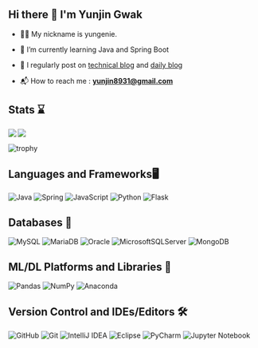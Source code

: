 ## Hi there 👋 I'm Yunjin Gwak

- 🧞‍♀️ My nickname is yungenie.

- 🌱 I’m currently learning Java and Spring Boot

- 📝 I regularly post on [technical blog](https://yungenie.tistory.com/) and [daily blog](https://blog.naver.com/happy-yunjin)

- 📬 How to reach me : **yunjin8931@gmail.com**

## Stats ⌛
<img src='https://github-readme-stats.vercel.app/api?username=yungenie&show_icons=true&theme=algolia&count_private=true&line_height=40&hide_border=true'  align="left" />
<img src='https://github-readme-stats.vercel.app/api/top-langs/?username=yungenie&theme=algolia&hide_langs_below=4&hide_border=true' align="middle" />

![trophy](https://github-profile-trophy.vercel.app/?username=yungenie&theme=radical&title=Commit,MultiLanguage,Followers,Stars,Repositories)

## Languages and Frameworks🖥️
![Java](https://img.shields.io/badge/Java-%23FA7343.svg?&style=for-the-badge&logo=Java&logoColor=white)
![Spring](https://img.shields.io/badge/spring-%236DB33F.svg?style=for-the-badge&logo=spring&logoColor=white)
![JavaScript](https://img.shields.io/badge/javascript-%23323330.svg?style=for-the-badge&logo=javascript&logoColor=%23F7DF1E)
![Python](https://img.shields.io/badge/-Python-3775A9?logo=Python&logoColor=FFD848&style=for-the-badge)
![Flask](https://img.shields.io/badge/flask-%23000.svg?style=for-the-badge&logo=flask&logoColor=white)

## Databases 💾
![MySQL](https://img.shields.io/badge/mysql-055176?style=for-the-badge&logo=mysql&logoColor=white)
![MariaDB](https://img.shields.io/badge/MariaDB-003545?style=for-the-badge&logo=mariadb&logoColor=white)
![Oracle](https://img.shields.io/badge/Oracle-F80000?style=for-the-badge&logo=oracle&logoColor=white)
![MicrosoftSQLServer](https://img.shields.io/badge/MSSQL-CC2927?style=for-the-badge&logo=microsoft%20sql%20server&logoColor=white)
![MongoDB](https://img.shields.io/badge/MongoDB-%234ea94b.svg?style=for-the-badge&logo=mongodb&logoColor=white)

## ML/DL Platforms and Libraries 🧠
![Pandas](https://img.shields.io/badge/pandas-%23150458.svg?style=for-the-badge&logo=pandas&logoColor=white)
![NumPy](https://img.shields.io/badge/numpy-%23013243.svg?style=for-the-badge&logo=numpy&logoColor=white)
![Anaconda](https://img.shields.io/badge/Anaconda-%2344A833.svg?style=for-the-badge&logo=anaconda&logoColor=white)

## Version Control and IDEs/Editors 🛠 
![GitHub](https://img.shields.io/badge/-GitHub-000000?style=for-the-badge&logo=github&logoColor=white)
![Git](https://img.shields.io/badge/git-%23F05033.svg?style=for-the-badge&logo=git&logoColor=white)
![IntelliJ IDEA](https://img.shields.io/badge/IntelliJIDEA-000000.svg?style=for-the-badge&logo=intellij-idea&logoColor=white)
![Eclipse](https://img.shields.io/badge/Eclipse-FE7A16.svg?style=for-the-badge&logo=Eclipse&logoColor=white)
![PyCharm](https://img.shields.io/badge/pycharm-143?style=for-the-badge&logo=pycharm&logoColor=black&color=black&labelColor=green)
![Jupyter Notebook](https://img.shields.io/badge/jupyter-%23FA0F00.svg?style=for-the-badge&logo=jupyter&logoColor=white)






